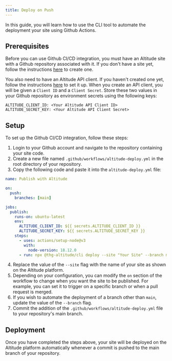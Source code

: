 ```yaml
---
title: Deploy on Push
---
```


In this guide, you will learn how to use the CLI tool to automate the deployment your site using Github Actions.

## Prerequisites

Before you can use Github CI/CD integration, you must have an Altitude site with a Github repository associated with it. If you don't have a site yet, follow the instructions [here](/guides/create-a-site) to create one.

You also need to have an Altitude API client. If you haven't created one yet, follow the instructions [here](https://618a188c.thgaltitude.com/en/docs/v1/cli/installation) to set it up. When you create an API client, you will be given a `Client ID` and a `Client Secret`. Store these two values in your Github repository as environment secrets using the following keys:

```
ALTITUDE_CLIENT_ID: <Your Altitude API Client ID>
ALTITUDE_SECRET_KEY: <Your Altitude API Client Secret>
```

## Setup

To set up the Github CI/CD integration, follow these steps:

1. Login to your Github account and navigate to the repository containing your site code.
2. Create a new file named `.github/workflows/altitude-deploy.yml` in the root directory of your repository.
3. Copy the following code and paste it into the `altitude-deploy.yml` file:

```yaml
name: Publish with Altitude

on:
  push:
    branches: [main]

jobs:
  publish:
    runs-on: ubuntu-latest
    env:
      ALTITUDE_CLIENT_ID: ${{ secrets.ALTITUDE_CLIENT_ID }}
      ALTITUDE_SECRET_KEY: ${{ secrets.ALTITUDE_SECRET_KEY }}
    steps:
      - uses: actions/setup-node@v3
        with:
          node-version: 18.12.0
      - run: npx @thg-altitude/cli deploy --site "Your Site" --branch main
```

4. Replace the value of the `--site` flag with the name of your site as shown on the Altitude platform.
5. Depending on your configuration, you can modify the `on` section of the workflow to change when you want the site to be published. For example, you can set it to trigger on a specific branch or when a pull request is merged.
6. If you wish to automate the deployment of a branch other than `main`, update the value of the `--branch` flag.
7. Commit the addition of the `.github/workflows/altitude-deploy.yml` file to your repository's main branch.

## Deployment

Once you have completed the steps above, your site will be deployed on the Altitude platform automatically whenever a commit is pushed to the main branch of your repository.